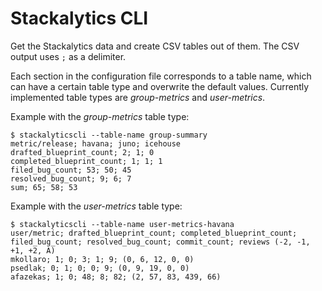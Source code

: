 Stackalytics CLI
================

Get the Stackalytics data and create CSV tables out of them. The CSV output
uses `;` as a delimiter.

Each section in the configuration file corresponds to a table name, which can
have a certain table type and overwrite the default values. Currently
implemented table types are *group-metrics* and *user-metrics*.

Example with the *group-metrics* table type:

    $ stackalyticscli --table-name group-summary
    metric/release; havana; juno; icehouse
    drafted_blueprint_count; 2; 1; 0
    completed_blueprint_count; 1; 1; 1
    filed_bug_count; 53; 50; 45
    resolved_bug_count; 9; 6; 7
    sum; 65; 58; 53

Example with the *user-metrics* table type:

    $ stackalyticscli --table-name user-metrics-havana
    user/metric; drafted_blueprint_count; completed_blueprint_count; filed_bug_count; resolved_bug_count; commit_count; reviews (-2, -1, +1, +2, A)
    mkollaro; 1; 0; 3; 1; 9; (0, 6, 12, 0, 0)
    psedlak; 0; 1; 0; 0; 9; (0, 9, 19, 0, 0)
    afazekas; 1; 0; 48; 8; 82; (2, 57, 83, 439, 66)
